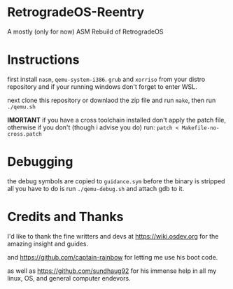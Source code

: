 # RetrogradeOS-Reentry
A mostly (only for now) ASM Rebuild of RetrogradeOS

# Instructions

first install `nasm`, `qemu-system-i386`. `grub` and `xorriso` from your distro repository and if your running windows don't forget to enter WSL.

next clone this repository or downlaod the zip file and run `make`,
then run `./qemu.sh`

**IMORTANT**
if you have a cross toolchain installed don't apply the patch file, otherwise if you don't (though i advise you do) run:
`patch < Makefile-no-cross.patch`


# Debugging
the debug symbols are copied to `guidance.sym` before the binary is stripped all you have to do is run `./qemu-debug.sh` and attach gdb to it.


# Credits and Thanks

I'd like to thank the fine writters and devs at https://wiki.osdev.org for the amazing insight and guides.

and https://github.com/captain-rainbow for letting me use his boot code.

as well as https://github.com/sundhaug92 for his immense help in all my linux, OS, and general computer endevors.
